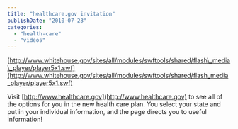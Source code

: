 ```yaml
---
title: "healthcare.gov invitation"
publishDate: "2010-07-23"
categories: 
  - "health-care"
  - "videos"
---
```


[http://www.whitehouse.gov/sites/all/modules/swftools/shared/flash\_media\_player/player5x1.swf](http://www.whitehouse.gov/sites/all/modules/swftools/shared/flash_media_player/player5x1.swf)

Visit [http://www.healthcare.gov](http://www.healthcare.gov) to see all of the options for you in the new health care plan. You select your state and put in your individual information, and the page directs you to useful information!
